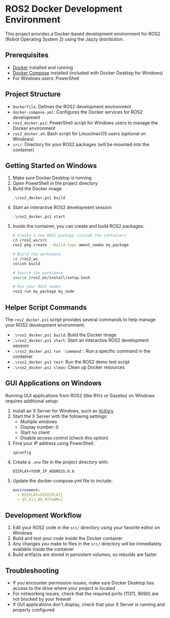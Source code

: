 # ROS2 Docker Development Environment

This project provides a Docker-based development environment for ROS2 (Robot Operating System 2) using the Jazzy distribution.

## Prerequisites

- [Docker](https://www.docker.com/products/docker-desktop) installed and running
- [Docker Compose](https://docs.docker.com/compose/install/) installed (included with Docker Desktop for Windows)
- For Windows users: PowerShell

## Project Structure

- `Dockerfile`: Defines the ROS2 development environment
- `docker-compose.yml`: Configures the Docker services for ROS2 development
- `ros2_docker.ps1`: PowerShell script for Windows users to manage the Docker environment
- `ros2_docker.sh`: Bash script for Linux/macOS users (optional on Windows)
- `src/`: Directory for your ROS2 packages (will be mounted into the container)

## Getting Started on Windows

1. Make sure Docker Desktop is running
2. Open PowerShell in the project directory
3. Build the Docker image:
   ```
   .\ros2_docker.ps1 build
   ```
4. Start an interactive ROS2 development session:
   ```
   .\ros2_docker.ps1 start
   ```
5. Inside the container, you can create and build ROS2 packages:
   ```bash
   # Create a new ROS2 package (inside the container)
   cd /ros2_ws/src
   ros2 pkg create --build-type ament_cmake my_package
   
   # Build the workspace
   cd /ros2_ws
   colcon build
   
   # Source the workspace
   source /ros2_ws/install/setup.bash
   
   # Run your ROS2 nodes
   ros2 run my_package my_node
   ```

## Helper Script Commands

The `ros2_docker.ps1` script provides several commands to help manage your ROS2 development environment:

- `.\ros2_docker.ps1 build`: Build the Docker image
- `.\ros2_docker.ps1 start`: Start an interactive ROS2 development session
- `.\ros2_docker.ps1 run 'command'`: Run a specific command in the container
- `.\ros2_docker.ps1 test`: Run the ROS2 demo test script
- `.\ros2_docker.ps1 clean`: Clean up Docker resources

## GUI Applications on Windows

Running GUI applications from ROS2 (like RViz or Gazebo) on Windows requires additional setup:

1. Install an X Server for Windows, such as [VcXsrv](https://sourceforge.net/projects/vcxsrv/)
2. Start the X Server with the following settings:
   - Multiple windows
   - Display number: 0
   - Start no client
   - Disable access control (check this option)
3. Find your IP address using PowerShell:
   ```
   ipconfig
   ```
4. Create a `.env` file in the project directory with:
   ```
   DISPLAY=YOUR_IP_ADDRESS:0.0
   ```
5. Update the docker-compose.yml file to include:
   ```yaml
   environment:
     - DISPLAY=${DISPLAY}
     - QT_X11_NO_MITSHM=1
   ```

## Development Workflow

1. Edit your ROS2 code in the `src/` directory using your favorite editor on Windows
2. Build and test your code inside the Docker container
3. Any changes you make to files in the `src/` directory will be immediately available inside the container
4. Build artifacts are stored in persistent volumes, so rebuilds are faster

## Troubleshooting

- If you encounter permission issues, make sure Docker Desktop has access to the drive where your project is located
- For networking issues, check that the required ports (11311, 9090) are not blocked by your firewall
- If GUI applications don't display, check that your X Server is running and properly configured
